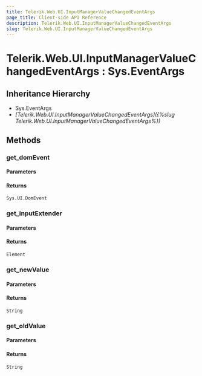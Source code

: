 ```yaml
---
title: Telerik.Web.UI.InputManagerValueChangedEventArgs
page_title: Client-side API Reference
description: Telerik.Web.UI.InputManagerValueChangedEventArgs
slug: Telerik.Web.UI.InputManagerValueChangedEventArgs
---
```


# Telerik.Web.UI.InputManagerValueChangedEventArgs : Sys.EventArgs 

## Inheritance Hierarchy

* Sys.EventArgs
* *[Telerik.Web.UI.InputManagerValueChangedEventArgs]({%slug Telerik.Web.UI.InputManagerValueChangedEventArgs%})*


## Methods

###  get_domEvent

#### Parameters

#### Returns

`Sys.UI.DomEvent` 

### get_inputExtender

#### Parameters

#### Returns

`Element` 


### get_newValue

#### Parameters

#### Returns

`String` 

### get_oldValue

#### Parameters

#### Returns

`String` 


